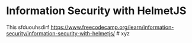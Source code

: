 # Information Security with HelmetJS

This  sfduouhsdirf  https://www.freecodecamp.org/learn/information-security/information-security-with-helmetjs/
#   x y z  
 